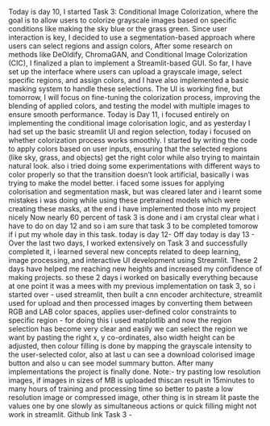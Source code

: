 Today is day 10, I started Task 3: Conditional Image Colorization, where the goal is to allow users to colorize grayscale images based on specific conditions like making the sky blue or the grass green. 
Since user interaction is key, I decided to use a segmentation-based approach where users can select regions and assign colors, 
 After some research on methods like DeOldify, ChromaGAN, and Conditional Image Colorization (CIC), I finalized a plan to implement a Streamlit-based GUI. So far, I have set up the interface where users can upload a grayscale image, select specific regions, and assign colors, and I have also implemented a basic masking system to handle these selections. 
The UI is working fine, but tomorrow, I will focus on fine-tuning the colorization process, improving the blending of applied colors, 
 and testing the model with multiple images to ensure smooth performance. 
Today is Day 11, 
i focused entirely on implementing the conditional image colorisation logic, 
and as yesterday I had set up the basic streamlit UI and region selection, today i focused on whether colorization process works smoothly. 
I started by writing the code to apply colors based on user inputs, ensuring that the selected regions (like sky, grass, and objects) get the right color while also trying to maintain natural look. 
 also i tried doing some experimentations with different ways to color properly so that the transition doesn’t look artificial, basically i was trying to make the model better. 
i faced some issues for applying colorisation and segmentation mask, but was cleared later and i learnt some mistakes i was doing while using these pretrained models which were creating these masks, at the end i have implemented those into my project nicely
Now nearly 60 percent of task 3 is done and i am crystal clear what i have to do on day 12 and so i am sure that task 3 to be completed tomorow if i put my whole day in this task.
today is day 12-
Off day
 today is day 13 - 
Over the last two days, I worked extensively on Task 3 and successfully completed it, i learned several new concepts related to deep learning, image processing, and interactive UI development using Streamlit. These 2 days have helped me reaching new heights and increased my confidence of making projects. 
so these 2 days i worked on basically everything because at one point it was a mees with my previous implementation on task 3, so i started over - used streamlit, then built a cnn encoder architecture, streamlit used for upload and then processed images by converting them between RGB and LAB color spaces, applies user-defined color constraints to specific region - for doing this i used matplotlib and now the region selection has become very clear and easily we can select the region we want by pasting the right x, y co-ordinates, also width height can be adjusted, then colour filling is done by mapping the grayscale intensity to the user-selected color, also at last u can see a download colorised image button and also u can see model summary button. After many implementations the project is finally done. 
Note:- try pasting low resolution images, if images in sizes of MB is uploaded thiscan result in 15minutes to many hours of training and processing time so better to paste a low resolution image or compressed image, 
other thing is in stream lit paste the values one by one slowly as simultaneous actions or quick filling might not work in streamlit. 
Github link Task 3 - 
